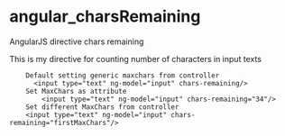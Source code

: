 angular_charsRemaining
======================

AngularJS directive chars remaining 

This is my directive for counting number of characters in input texts
  		
  		Default setting generic maxchars from controller
  		  <input type="text" ng-model="input" chars-remaining/> 
  		Set MaxChars as attribute
  			<input type="text" ng-model="input" chars-remaining="34"/> 
  		Set different MaxChars from controller
  	  	<input type="text" ng-model="input" chars-remaining="firstMaxChars"/> 
  
